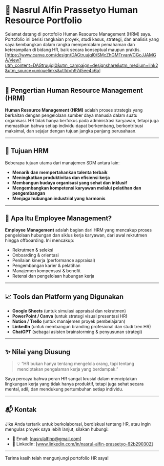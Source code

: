 # 💼 Nasrul Alfin Prassetyo Human Resource Portfolio

Selamat datang di portofolio Human Resource Management (HRM) saya. Portofolio ini berisi rangkaian proyek, studi kasus, strategi, dan analisis yang saya kembangkan dalam rangka memperdalam pemahaman dan keterampilan di bidang HR, baik secara konseptual maupun praktis.
[https://www.canva.com/design/DAGtruujql0/SMcZhGMTrvanVCGcJJAMGA/view?utm_content=DAGtruujql0&utm_campaign=designshare&utm_medium=link2&utm_source=uniquelinks&utlId=h97d5ee4c6a]

---

## 🧠 Pengertian Human Resource Management (HRM)

**Human Resource Management (HRM)** adalah proses strategis yang berkaitan dengan pengelolaan sumber daya manusia dalam suatu organisasi. HR tidak hanya berfokus pada administrasi karyawan, tetapi juga memastikan bahwa setiap individu dapat berkembang, berkontribusi maksimal, dan sejajar dengan tujuan jangka panjang perusahaan.

---

## 🎯 Tujuan HRM

Beberapa tujuan utama dari manajemen SDM antara lain:

- **Menarik dan mempertahankan talenta terbaik**
- **Meningkatkan produktivitas dan efisiensi kerja**
- **Membangun budaya organisasi yang sehat dan inklusif**
- **Mengembangkan kompetensi karyawan melalui pelatihan dan pengembangan**
- **Menjaga hubungan industrial yang harmonis**

---

## 👥 Apa Itu Employee Management?

**Employee Management** adalah bagian dari HRM yang mencakup proses pengelolaan hubungan dan siklus kerja karyawan, dari awal rekrutmen hingga offboarding. Ini mencakup:

- Rekrutmen & seleksi
- Onboarding & orientasi
- Penilaian kinerja (performance appraisal)
- Pengembangan karier & pelatihan
- Manajemen kompensasi & benefit
- Retensi dan pengelolaan hubungan kerja

---


## 📈 Tools dan Platform yang Digunakan

- **Google Sheets** (untuk simulasi appraisal dan rekrutmen)
- **PowerPoint / Canva** (untuk strategi visual presentasi HR)
- **Notion / Trello** (untuk manajemen proyek pembelajaran)
- **LinkedIn** (untuk membangun branding profesional dan studi tren HR)
- **ChatGPT** (sebagai asisten brainstorming & penyusunan strategi)

---

## ✨ Nilai yang Diusung

> 💡 “HR bukan hanya tentang mengelola orang, tapi tentang menciptakan pengalaman kerja yang berdampak.”

Saya percaya bahwa peran HR sangat krusial dalam menciptakan lingkungan kerja yang tidak hanya produktif, tetapi juga sehat secara mental, adil, dan mendukung pertumbuhan setiap individu.

---

## 📬 Kontak

Jika Anda tertarik untuk berkolaborasi, berdiskusi tentang HR, atau ingin mengulas proyek saya lebih lanjut, silakan hubungi:

- 📧 Email: [nasrulalfinp@gmail.com]
- 🔗 LinkedIn: [www.linkedin.com/in/nasrul-alfin-prassetyo-62b290302]

---

Terima kasih telah mengunjungi portofolio HR saya!
